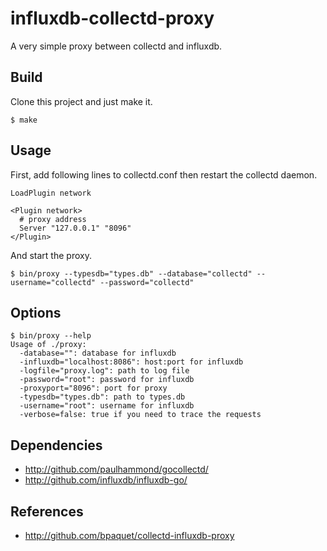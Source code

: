 influxdb-collectd-proxy
=======================

A very simple proxy between collectd and influxdb.

## Build

Clone this project and just make it.

```
$ make
```

## Usage

First, add following lines to collectd.conf then restart the collectd daemon.

```
LoadPlugin network

<Plugin network>
  # proxy address
  Server "127.0.0.1" "8096"
</Plugin>
```

And start the proxy.

```
$ bin/proxy --typesdb="types.db" --database="collectd" --username="collectd" --password="collectd"
```

## Options

```
$ bin/proxy --help
Usage of ./proxy:
  -database="": database for influxdb
  -influxdb="localhost:8086": host:port for influxdb
  -logfile="proxy.log": path to log file
  -password="root": password for influxdb
  -proxyport="8096": port for proxy
  -typesdb="types.db": path to types.db
  -username="root": username for influxdb
  -verbose=false: true if you need to trace the requests
```

## Dependencies

- http://github.com/paulhammond/gocollectd/
- http://github.com/influxdb/influxdb-go/

## References

- http://github.com/bpaquet/collectd-influxdb-proxy
